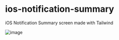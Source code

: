 # ios-notification-summary
iOS Notification Summary screen made with Tailwind

![image](https://user-images.githubusercontent.com/13165863/205101369-5a75e281-4797-4fd1-a9ce-fb38ac23857b.png)
